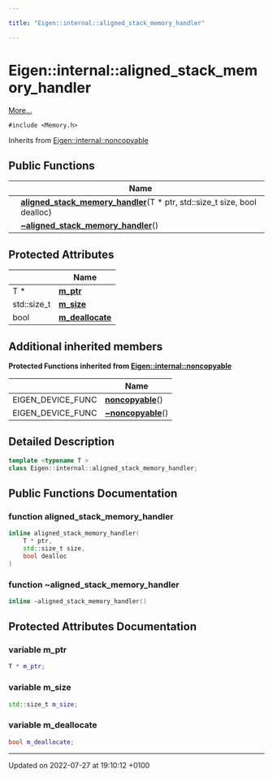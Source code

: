 ```yaml
---

title: "Eigen::internal::aligned_stack_memory_handler"

---
```


# Eigen::internal::aligned_stack_memory_handler



 [More...](#detailed-description)


`#include <Memory.h>`

Inherits from [Eigen::internal::noncopyable](http://example.org/classes/classeigen_1_1internal_1_1noncopyable/)

## Public Functions

|                | Name           |
| -------------- | -------------- |
| | **[aligned_stack_memory_handler](http://example.org/classes/classeigen_1_1internal_1_1aligned__stack__memory__handler/#function-aligned-stack-memory-handler)**(T * ptr, std::size_t size, bool dealloc) |
| | **[~aligned_stack_memory_handler](http://example.org/classes/classeigen_1_1internal_1_1aligned__stack__memory__handler/#function-~aligned-stack-memory-handler)**() |

## Protected Attributes

|                | Name           |
| -------------- | -------------- |
| T * | **[m_ptr](http://example.org/classes/classeigen_1_1internal_1_1aligned__stack__memory__handler/#variable-m-ptr)**  |
| std::size_t | **[m_size](http://example.org/classes/classeigen_1_1internal_1_1aligned__stack__memory__handler/#variable-m-size)**  |
| bool | **[m_deallocate](http://example.org/classes/classeigen_1_1internal_1_1aligned__stack__memory__handler/#variable-m-deallocate)**  |

## Additional inherited members

**Protected Functions inherited from [Eigen::internal::noncopyable](http://example.org/classes/classeigen_1_1internal_1_1noncopyable/)**

|                | Name           |
| -------------- | -------------- |
| EIGEN_DEVICE_FUNC | **[noncopyable](http://example.org/classes/classeigen_1_1internal_1_1noncopyable/#function-noncopyable)**() |
| EIGEN_DEVICE_FUNC | **[~noncopyable](http://example.org/classes/classeigen_1_1internal_1_1noncopyable/#function-~noncopyable)**() |


## Detailed Description

```cpp
template <typename T >
class Eigen::internal::aligned_stack_memory_handler;
```

## Public Functions Documentation

### function aligned_stack_memory_handler

```cpp
inline aligned_stack_memory_handler(
    T * ptr,
    std::size_t size,
    bool dealloc
)
```


### function ~aligned_stack_memory_handler

```cpp
inline ~aligned_stack_memory_handler()
```


## Protected Attributes Documentation

### variable m_ptr

```cpp
T * m_ptr;
```


### variable m_size

```cpp
std::size_t m_size;
```


### variable m_deallocate

```cpp
bool m_deallocate;
```


-------------------------------

Updated on 2022-07-27 at 19:10:12 +0100